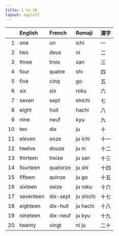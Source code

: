```yaml
---
title: 1 to 20
layout: appleII
---
```


|    | English   | French   | Romaji    | 漢字 |
|---:|:----------|:---------|:----------|:-----|
|  1 | one       | un       | ichi      |一    |
|  2 | two       | deux     | ni        |二    |
|  3 | three     | trois    | san       |三    |
|  4 | four      | quatre   | shi       |四    |
|  5 | five      | cinq     | go        |五    |
|  6 | six       | six      | roku      |六    |
|  7 | seven     | sept     | shichi    |七    |
|  8 | eight     | huit     | hachi     |八    |
|  9 | nine      | neuf     | kyu       |九    |
| 10 | ten       | dix      | ju        |十    |
| 11 | eleven    | onze     | ju ichi   |十一  |
| 12 | twelve    | douze    | ju ni     |十二  |
| 13 | thirteen  | treize   | ju san    |十三  |
| 14 | fourteen  | quatorze | ju shi    |十四  |
| 15 | fifteen   | quinze   | ju go     |十五  |
| 16 | sixteen   | seize    | ju roku   |十六  |
| 17 | seventeen | dix-sept | ju shichi |十七  |
| 18 | eighteen  | dix-huit | ju hachi  |十八  |
| 19 | nineteen  | dix-neuf | ju kyu    |十九  |
| 20 | twenty    | vingt    | ni ju     |二十  |
